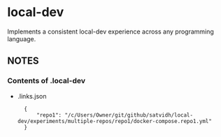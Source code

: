 # local-dev

Implements a consistent local-dev experience across any programming language.

## NOTES

### Contents of .local-dev

* .links.json

        {
            "repo1": "/c/Users/Owner/git/github/satvidh/local-dev/experiments/multiple-repos/repo1/docker-compose.repo1.yml"
        }